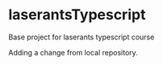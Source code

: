 # laserantsTypescript
Base project for laserants typescript course

Adding a change from local repository.